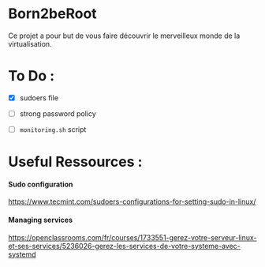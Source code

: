 # Born2beRoot
Ce projet a pour but de vous faire découvrir le merveilleux monde de la virtualisation.

# To Do :

- [X] sudoers file
- [ ] strong password policy 
- [ ] `monitoring.sh` script


# Useful Ressources :


#### Sudo configuration
https://www.tecmint.com/sudoers-configurations-for-setting-sudo-in-linux/

#### Managing services 
https://openclassrooms.com/fr/courses/1733551-gerez-votre-serveur-linux-et-ses-services/5236026-gerez-les-services-de-votre-systeme-avec-systemd
